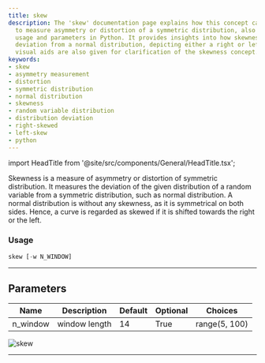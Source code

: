 ```yaml
---
title: skew
description: The 'skew' documentation page explains how this concept can be utilized
  to measure asymmetry or distortion of a symmetric distribution, also describing
  usage and parameters in Python. It provides insights into how skewness measures
  deviation from a normal distribution, depicting either a right or left shift. Comprehensive
  visual aids are also given for clarification of the skewness concept.
keywords:
- skew
- asymmetry measurement
- distortion
- symmetric distribution
- normal distribution
- skewness
- random variable distribution
- distribution deviation
- right-skewed
- left-skew
- python
---
```


import HeadTitle from '@site/src/components/General/HeadTitle.tsx';

<HeadTitle title="crypto/qa/skew - Reference | OpenBB Terminal Docs" />

Skewness is a measure of asymmetry or distortion of symmetric distribution. It measures the deviation of the given distribution of a random variable from a symmetric distribution, such as normal distribution. A normal distribution is without any skewness, as it is symmetrical on both sides. Hence, a curve is regarded as skewed if it is shifted towards the right or the left.

### Usage

```python
skew [-w N_WINDOW]
```

---

## Parameters

| Name | Description | Default | Optional | Choices |
| ---- | ----------- | ------- | -------- | ------- |
| n_window | window length | 14 | True | range(5, 100) |

![skew](https://user-images.githubusercontent.com/46355364/154308298-7528be2a-05f5-44b8-a479-d4716b2a6c6e.png)

---

